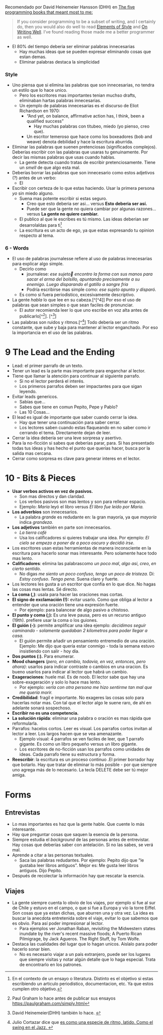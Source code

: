 Recomendado por David Heinemeier Hansson (DHH) en [The five programming books that meant most to me:](https://signalvnoise.com/posts/3375-the-five-programming-books-that-meant-most-to-me)
> If you consider programming to be a subset of writing, and I certainly do, then you would also do well to read [Elements of Style](http://www.amazon.com/Elements-Style-4th-William-Strunk/dp/0205313426/) and [On Writing Well](http://www.amazon.com/Writing-Well-30th-Anniversary-Nonfiction/dp/0060891548/). I’ve found reading those made me a better programmer as well.


- El 80% del tiempo deberia ser eliminar palabras innecesarias
	- Hay muchas ideas que se pueden expresar eliminando cosas que estan demas.
	- Eliminar palabras destaca la simplicidad


### Style
- Uno piensa que si elimina las palabras que son innecesarias, no tendra un estilo que lo hace unico.
	- Pero los escritores mas importantes tenian muchso drafts, eliminaban hartas palabras innecesarias.
	- Un ejemplo de palabras innecesarias es el discurso de  Eliot Richardson en 1970:
		- “And yet, on balance, affirmative action has, I think, been a qualified success”
			- Hay muchas palabras con titubeo, miedo (yo pienso, creo que).
		- Un escritor temeroso que hace como los boxeadores (bob and weave) denota debilidad y hace la escritura aburrida.
- Eliminar las palabras que suenen pretenciosas (significados complejos). Deberías escribir con las palabras que usaras tu genuinamente. Por decir las mismas palabras que usas cuando hablas.
	- La gente detecta cuando tratas de escribir pretenciosamente. Tiene un *smell* de que algo esta mal.
- Deberías borrar las palabras que son innecesario como estos adjetivos (?) antes de un verbo:
	- El 
- Escribir con certeza de lo que estas haciendo. Usar la primera persona *yo* sin miedo alguno.
	- Suena mas potente escribir si estas seguro.
		- Creo que esto deberia ser asi... versus **Esto deberia ser así.**
		- Puede ser que la gente no quiera cambiar por algunas razones... versus **La gente no quiere cambiar.**
	- El publico al que le escribes es tú mismo. Las ideas deberian ser desarrolaldas para ti[^1]
	- La escritura es un acto de ego, ya que estas expresando tu opinion respecto al tema. 

### 6 - Words
- El uso de palabras journalesse refiere al uso de palabras innecesarias para explicar algo simple.
	- Decirlo como
		- journalese: *ese sujeto encontro la forma con sus manos para sacar el arma del bolsillo, apuntando precisamente a su enemigo.  Luego disparando el gatillo a sangre fria* 
		- Podría escribirse mas simple como: *ese sujeto apunto y disparó.*
	- Es como si fuera periodistico, excesivamente descriptivo.
- La gente *habla* lo que lee en su cabeza.[^[^4]] Por eso el uso de palabras que sean simples o que sean faciles de pronunciar.
	- El autor recomienda leer lo que uno escribe en voz alta antes de publicarlo[^[^2]]. [^[^3]]
- Las palabras son ruidos y ritmos.[^[^5]] Todo debería ser un ritmo constante, que sube y baja para mantener al lector enganchado. Por eso la importancia en el uso de las palabras.




# 9 The Lead and the Ending

- Lead: el primer parrafo de un texto.
- Tener un lead es la parte mas importante para enganchar al lector.
- Tiene que llamar la atención para continuar al siguiente parrafo.
	- Si no el lector perderá el interés.
	- Los primeros parrafos deben ser impactantes para que sigan leyendo.
- Evitar leads genericos.
	- Sabías que...
	- Sabes que tiene en comun Pepito, Pepe y Pablo?
	- Las 10 Cosas...
- El lead es igual de importante que saber cuando cerrar la idea.
	- Hay que tener una continuación para saber cerrar.
	- Los lectores saben cuando estas flaqueando en no saber como ir cerrando el tema. Directamente dejan de leer.
- Cerrar la idea debería ser una leve sorpresa y asertivo.
- Para la no-ficción si sabes que deberías parar, para. Si has presentado todas tus ideas y has hecho el punto que querías hacer, busca por la salida mas cercana.
- Cerrar como sorpresa es clave para generar interes en el lector.
# 10 - Bits & Pieces

- **Usar verbos activos en vez de pasivos.**
	- Son mas directos y dan claridad.
	- Los verbos pasivos son mas lentos y son para rellenar espacio.
	- Ejemplo: *María* leyó el libro versus *El libro fue leído por Maria.*
- **Los  adverbios** son innecesarios.
	- La palabra *gran*de es redudante en: la gran mayoría, ya que *mayoría* indica *grandeza*.
- **Los adjetivos** también en parte son innecesarios. 
	- *La tierra café*
	- Usa los calificadores si quieres trabajar una idea. Por ejemplo: *El cielo se empezo a poner de a poco oscuro y decidió irse*.
- Los escritores usan estas herramientas de manera inconsciente en la escritura para hacerlo sonar mas interesante. Pero solamente hace todo mas lento.
- **Calificadores**: elimina las palabrascomo *un poco mal*, *algo asi*, *creo*, *en cierto sentido*.
	- No digas *me siento un poco confuso, tengo un poco de tristeza.* Dí: *Estoy confuso*. *Tengo pena*. Suena claro y fuerte.
- Los lectores les gusta a un escritor que confía en lo que dice. No hagas las cosas mas lentas. Sé directo.
- **La coma (,)**: usala para hacer las oraciones mas cortas.
- **El signo de exclamación (!):** evitar usarlo. Como que obliga al lector a entender que una oración tiene una expresión fuerte.
	- Por ejemplo: para balancear de algo pasivo a chistoso. 
- **El punto y coma (;):** Es una leve pausa, pero es un recurso antiguo (19th).  prefiere usar la coma  o los guiones. 
- **El guión (-):**  permite amplificar una idea ejemplo: *decidimos seguir caminando - solamente quedaban 2 kilometros para poder llegar a casa.* 
	- El guión permite añadir un pensamiento entremedio de una oración. Ejemplo: Me dijo que quería estar conmigo - toda la semana estuvo insistiendo con salir - hoy día.
- **Dos puntos (:).** Para enumerar.
- **Mood changers** (*pero,  en cambio, todavia, en vez, entonces, pero ahora)*: usarlos para indicar contraste o cambios en una oracion. Es bueno usarlos para indicar al lector que habrá un cambio.
- **Exageraciones**: huele mal. Es de noob. El lector sabe que hay una sobre-exageración y solo lo hace mas lento.
	- Por ejemplo: *verla con otra persona me hizo sentirme tan mal que me quería morir.*
- **Credibilidad**: fragil e importante. No exageres las cosas solo para hacerlas notar mas. Con tal que el lector algo le suene raro, de ahí en adelante sonará sospechoso.
- **Escribir no es una competencia.**
- **La solución rápida**: eliminar una palabra o oración es mas rápida que reformularla.
- Parrafos: hacelos cortos. Leer es visual. Los parrafos cortos invitan al lector a leer. Los largos hacen que se vea amenazante.
	- Ejemplo visual: 4 parrafos se ven faciles de leer, que 1 parrafo gigante. Es como un libro pequeño versus un libro gigante.
	- Los escritores de no-ficción usan los parrafos como unidades de ideas. Cada parrafo tiene su estructura y forma.
- **Reescribir**: la escritura es un proceso continuo .El primer borrador hay que botarlo. Hay que tratar de eliminar lo más posible - por que siempre uno agrega más de lo necesario. La tecla DELETE debe ser tú mejor amiga.



# Forms

## Entrevistas

- Lo mas importantes es haz que la gente hable. Que cuente lo más interesante.
- Hay que preguntar cosas que saquen la esencia de la persona.
-  Siempre estudia el *background* de las personas antes de entrevistar. Hay cosas que deberías saber con antelación. Si no las sabes, se verá mal.
- Aprende a citar a las personas textuales.
	- Saca las palabras redudantes. Por ejemplo: Pepito dijo que "le gustaba leer libros antiguos". Mejor es: Me gusta leer libros antiguos. Dijo Pepito.
- Después de recolectar la información hay que rescatar la esencia.


## Viajes
- La gente siempre cuenta lo obvio de los viajes, por ejemplo si fue al sur de Chile y estuvo en el campo, o que si fue a Europa y vío la torre Eiffel. Son cosas que ya estan dichas, que aburren una y otra vez. La idea es buscar la anecdota entretenida sobre el viaje, evitar lo que sabemos que es obvio. Para así poder impresionar al lector.
	- Para ejemplos ver Jonathan Raban, revisiting the Midwestern states inundate by the river's recent massive floods; A Puerto Rican Pilmigrage, by Jack Agueros. The Right Stuff, by Tom Wolfe.
- Destaca las cualidades del lugar que lo hagan unicos. Aislalo para poder hacerlo sonar bien.
	- No es necesario viajar a un país extranjero, puede ser los lugares que siempre visitas y notar algún detalle que lo haga especial. Trata de encontrarlo en los patrones.


[^1]: En el contexto de un ensayo o literatura. Distinto es el objetivo si estas escribiendo un articulo periodistico, documentacion, etc. Ya que estos cumplen otro objetivo.
[^2]: Paul Graham lo hace antes de publicar sus ensayos https://paulgraham.com/simply.html
[^3]: David Heinemeier(DHH) también lo hace.
[]([Neuroscientist:%20Why%20You%20Should%20Read%20Books?%20|%20Andrew%20Huberman%20#neuroscience%20#neuroscience%20#neuroscience%20#neuroscience%20#hubermanlab](https://youtube.com/shorts/_u90FXjwdm8?si=ffkeUuQkZsVoUeiR))
[^5]: Julio Cortazar dice que [es como una especie de ritmo, latido. Como el swing en el Jazz. ](https://youtube.com/clip/Ugkxz5PMi6ExRDLAzDj7QmN3mL06rMzKFQty?si=YNnIprET8ewARArX)